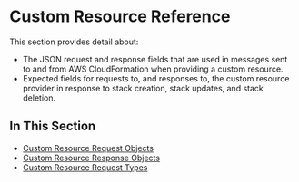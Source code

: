 # Custom Resource Reference<a name="crpg-ref"></a>

This section provides detail about:
+ The JSON request and response fields that are used in messages sent to and from AWS CloudFormation when providing a custom resource\.
+ Expected fields for requests to, and responses to, the custom resource provider in response to stack creation, stack updates, and stack deletion\.

## In This Section<a name="w4ab1c17c25c17b7"></a>
+ [Custom Resource Request Objects](crpg-ref-requests.md)
+ [Custom Resource Response Objects](crpg-ref-responses.md)
+ [Custom Resource Request Types](crpg-ref-requesttypes.md)